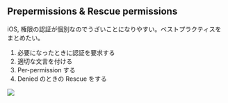 Prepermissions & Rescue permissions
---

iOS, 権限の認証が個別なのでうざいことになりやすい。ベストプラクティスをまとめたい。

1. 必要になったときに認証を要求する
2. 適切な文言を付ける
3. Per-permission する
4. Denied のときの Rescue をする

![](https://dl.dropboxusercontent.com/u/7817937/_github/BwYPsj5IUAAc7dF-1.png)

